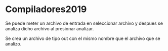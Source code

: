 # Compiladores2019
Se puede meter un archivo de entrada en seleccionar archivo y despues 
se analiza dicho archivo al presionar analizar.

Se crea un archivo de tipo out con el mismo nombre que el archivo que se analizo.

